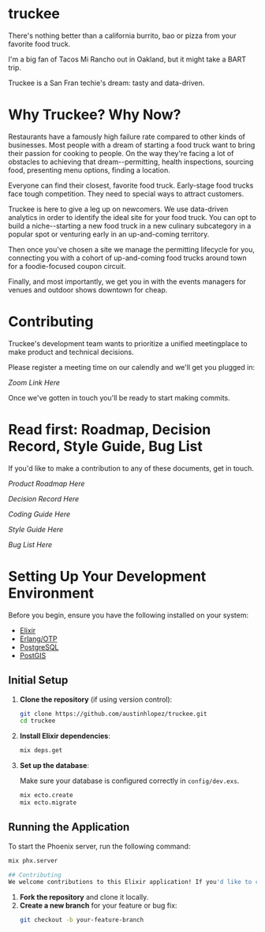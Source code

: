 # truckee
There's nothing better than a california burrito, bao or pizza from your favorite food truck.

I'm a big fan of Tacos Mi Rancho out in Oakland, but it might take a BART trip.

Truckee is a San Fran techie's dream: tasty and data-driven.

# Why Truckee? Why Now?

Restaurants have a famously high failure rate compared to other kinds of businesses. Most people with a dream of
starting a food truck want to bring their passion for cooking to people. On the way they're facing a lot of obstacles 
to achieving that dream--permitting, health inspections, sourcing food, presenting menu options, finding a location.

Everyone can find their closest, favorite food truck. Early-stage food trucks face tough competition. They need to
special ways to attract customers.

Truckee is here to give a leg up on newcomers. We use data-driven analytics in order to identify the ideal site
for your food truck. You can opt to build a niche--starting a new food truck in a new culinary subcategory in
a popular spot or venturing early in an up-and-coming territory.

Then once you've chosen a site we manage the permitting lifecycle for you, connecting you with a cohort of up-and-coming food trucks around town for a foodie-focused coupon circuit.

Finally, and most importantly, we get you in with the events managers for venues and outdoor shows downtown for cheap.

# Contributing

Truckee's development team wants to prioritize a unified meetingplace to make product and technical decisions.

Please register a meeting time on our calendly and we'll get you plugged in:

*Zoom Link Here*

Once we've gotten in touch you'll be ready to start making commits.

# Read first: Roadmap, Decision Record, Style Guide, Bug List

If you'd like to make a contribution to any of these documents, get in touch.

*Product Roadmap Here*

*Decision Record Here*

*Coding Guide Here*

*Style Guide Here*

*Bug List Here*

# Setting Up Your Development Environment

Before you begin, ensure you have the following installed on your system:

- [Elixir](https://elixir-lang.org/install.html)
- [Erlang/OTP](https://www.erlang.org/downloads)
- [PostgreSQL](https://www.postgresql.org/download/)
- [PostGIS](https://postgis.net/)

## Initial Setup

1. **Clone the repository** (if using version control):

    ```bash
    git clone https://github.com/austinhlopez/truckee.git
    cd truckee
    ```

2. **Install Elixir dependencies**:

    ```bash
    mix deps.get
    ```

3. **Set up the database**:

    Make sure your database is configured correctly in `config/dev.exs`.

    ```bash
    mix ecto.create
    mix ecto.migrate
    ```

## Running the Application

To start the Phoenix server, run the following command:

```bash
mix phx.server

## Contributing
We welcome contributions to this Elixir application! If you'd like to contribute, please follow these steps:
```

1. **Fork the repository** and clone it locally.
2. **Create a new branch** for your feature or bug fix:
   ```bash
   git checkout -b your-feature-branch
   ```

# 
